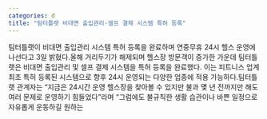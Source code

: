 ```yaml
---
categories: d
title: "팀터틀랫 비대면 출입관리·셀프 결제 시스템 특허 등록"
---
```

팀터틀랫이 비대면 출입관리 시스템 특허 등록을 완료하며 연중무휴 24시 헬스 운영에 나선다고 3일 밝혔다.올해 거리두기가 해제되며 헬스장 방문객이 증가한 가운데 팀터틀랫은 비대면 출입관리 및 셀프 결제 시스템을 특허 등록을 완료했다. 이는 피트니스 업계 최초 특허 등록된 시스템으로 향후 24시 운영되는 다양한 업종에 적용 가능하다.팀터틀랫 관계자는 “지금은 24시간 운영 헬스장을 찾아볼 수 있지만 불과 몇 년 전까지만 해도 여러 문제로 운영하기 힘들었다”라며 “그럼에도 불규칙한 생활 습관이나 바쁜 일정으로 자유롭게 운동하길 원하는